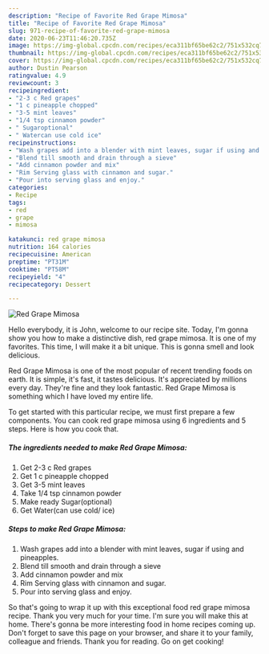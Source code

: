 ```yaml
---
description: "Recipe of Favorite Red Grape Mimosa"
title: "Recipe of Favorite Red Grape Mimosa"
slug: 971-recipe-of-favorite-red-grape-mimosa
date: 2020-06-23T11:46:20.735Z
image: https://img-global.cpcdn.com/recipes/eca311bf65be62c2/751x532cq70/red-grape-mimosa-recipe-main-photo.jpg
thumbnail: https://img-global.cpcdn.com/recipes/eca311bf65be62c2/751x532cq70/red-grape-mimosa-recipe-main-photo.jpg
cover: https://img-global.cpcdn.com/recipes/eca311bf65be62c2/751x532cq70/red-grape-mimosa-recipe-main-photo.jpg
author: Dustin Pearson
ratingvalue: 4.9
reviewcount: 3
recipeingredient:
- "2-3 c Red grapes"
- "1 c pineapple chopped"
- "3-5 mint leaves"
- "1/4 tsp cinnamon powder"
- " Sugaroptional"
- " Watercan use cold ice"
recipeinstructions:
- "Wash grapes add into a blender with mint leaves, sugar if using and pineapples."
- "Blend till smooth and drain through a sieve"
- "Add cinnamon powder and mix"
- "Rim Serving glass with cinnamon and sugar."
- "Pour into serving glass and enjoy."
categories:
- Recipe
tags:
- red
- grape
- mimosa

katakunci: red grape mimosa 
nutrition: 164 calories
recipecuisine: American
preptime: "PT31M"
cooktime: "PT58M"
recipeyield: "4"
recipecategory: Dessert

---
```



![Red Grape Mimosa](https://img-global.cpcdn.com/recipes/eca311bf65be62c2/751x532cq70/red-grape-mimosa-recipe-main-photo.jpg)

Hello everybody, it is John, welcome to our recipe site. Today, I'm gonna show you how to make a distinctive dish, red grape mimosa. It is one of my favorites. This time, I will make it a bit unique. This is gonna smell and look delicious.

Red Grape Mimosa is one of the most popular of recent trending foods on earth. It is simple, it's fast, it tastes delicious. It's appreciated by millions every day. They're fine and they look fantastic. Red Grape Mimosa is something which I have loved my entire life.




To get started with this particular recipe, we must first prepare a few components. You can cook red grape mimosa using 6 ingredients and 5 steps. Here is how you cook that.

<!--inarticleads1-->

##### The ingredients needed to make Red Grape Mimosa:

1. Get 2-3 c Red grapes
1. Get 1 c pineapple chopped
1. Get 3-5 mint leaves
1. Take 1/4 tsp cinnamon powder
1. Make ready  Sugar(optional)
1. Get  Water(can use cold/ ice)




<!--inarticleads2-->

##### Steps to make Red Grape Mimosa:

1. Wash grapes add into a blender with mint leaves, sugar if using and pineapples.
1. Blend till smooth and drain through a sieve
1. Add cinnamon powder and mix
1. Rim Serving glass with cinnamon and sugar.
1. Pour into serving glass and enjoy.




So that's going to wrap it up with this exceptional food red grape mimosa recipe. Thank you very much for your time. I'm sure you will make this at home. There's gonna be more interesting food in home recipes coming up. Don't forget to save this page on your browser, and share it to your family, colleague and friends. Thank you for reading. Go on get cooking!
